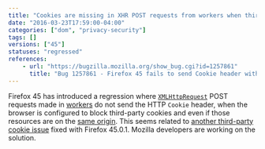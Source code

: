 ```yaml
---
title: "Cookies are missing in XHR POST requests from workers when third-party cookies are blocked"
date: "2016-03-23T17:59:00-04:00"
categories: ["dom", "privacy-security"]
tags: []
versions: ["45"]
statuses: "regressed"
references:
    - url: "https://bugzilla.mozilla.org/show_bug.cgi?id=1257861"
      title: "Bug 1257861 - Firefox 45 fails to send Cookie header with XHR post requests done from a web worker when third-party cookies are blocked"
---
```

Firefox 45 has introduced a regression where [`XMLHttpRequest`](https://developer.mozilla.org/en-US/docs/Web/API/XMLHttpRequest) POST requests made in [workers](https://developer.mozilla.org/en-US/docs/Web/API/Web_Workers_API/Using_web_workers) do not send the HTTP `Cookie` header, when the browser is configured to block third-party cookies and even if those resources are on the [same origin](https://developer.mozilla.org/en-US/docs/Web/Security/Same-origin_policy). This seems related to [another third-party cookie issue](https://www.fxsitecompat.com/en-CA/docs/2016/some-sites-are-broken-when-third-party-cookies-are-blocked/) fixed with Firefox 45.0.1. Mozilla developers are working on the solution.
